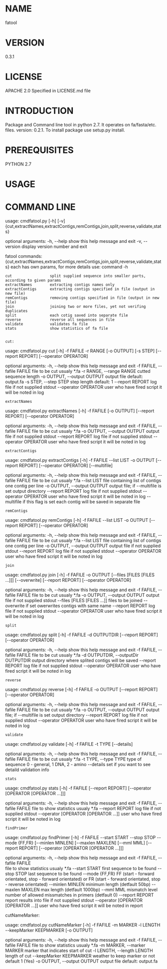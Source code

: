 NAME
====
fatool


VERSION
=======

0.3.1

LICENSE
=======
APACHE 2.0  Specified in LICENSE.md file

INTRODUCTION
============

Package and Command line tool in python 2.7. It operates on fa/fasta/etc. files. version: 0.2.1. To install package use setup.py install.


PREREQUISITES
=============
PYTHON 2.7

USAGE
=====



COMMAND LINE
============

usage: cmdfatool.py [-h] [-v]
                    {cut,extractNames,extractContigs,remContigs,join,split,reverse,validate,stats}

optional arguments:
  -h, --help            show this help message and exit
  -v, --version         display version number and exit

fatool commands:
  {cut,extractNames,extractContigs,remContigs,join,split,reverse,validate,stats} each has own params, for more details use: command -h
  
    cut                 split supplied sequence into smaller parts, according to given params
    extractNames        extracting contigs names only
    extractContigs      extracting contigs specified in file (output in new file)
    remContigs          removing contigs specified in file (output in new file)
    join                joining two or more files, yet not verifing duplicates
    split               each cotig saved into separate file
    reverse             reverse all sequences in file
    validate            validates fa file
    stats               show statistics of fa file

    
    cut:
    
usage: cmdfatool.py cut [-h] -f FAFILE -r RANGE [-o OUTPUT] [-s STEP]
                        [--report REPORT] [--operator OPERATOR]

optional arguments:
  -h, --help                    show this help message and exit
  -f FAFILE, --fafile FAFILE    file to be cut usualy *.fa
  -r RANGE, --range RANGE       cutted sequence length
  -o OUTPUT, --output OUTPUT    output file default: output.fa
  -s STEP, --step STEP          step length default: 1
  --report REPORT               log file if not supplied stdout
  --operator OPERATOR           user who have fired script it will be noted in log
  
  
    extractNames
  
usage: cmdfatool.py extractNames [-h] -f FAFILE [-o OUTPUT] [--report REPORT]
                                 [--operator OPERATOR]

optional arguments:
  -h, --help                    show this help message and exit
  -f FAFILE, --fafile FAFILE    file to be cut usualy *.fa
  -o OUTPUT, --output OUTPUT    output file if not supplied stdout
  --report REPORT               log file if not supplied stdout
  --operator OPERATOR           user who have fired script it will be noted in log
 
 
    extractContigs
 
usage: cmdfatool.py extractContigs [-h] -f FAFILE --list LIST -o OUTPUT
                                   [--report REPORT] [--operator OPERATOR]
                                   [--multifile]

optional arguments:
  -h, --help                    show this help message and exit
  -f FAFILE, --fafile FAFILE    file to be cut usualy *.fa
  --list LIST                   file containing list of contigs one contig per line
  -o OUTPUT, --output OUTPUT    output file; if --multifile is set output directory
  --report REPORT               log file if not supplied stdout
  --operator OPERATOR           user who have fired script it will be noted in log
  --multifile                   if this flag is set each contig will be saved in
                                separate file
    
    
    remContigs
                        
usage: cmdfatool.py remContigs [-h] -f FAFILE --list LIST -o OUTPUT
                               [--report REPORT] [--operator OPERATOR]

optional arguments:
  -h, --help            show this help message and exit
  -f FAFILE, --fafile FAFILE    file to be cut usualy *.fa
  --list LIST           file containing list of contigs one contig per line
  -o OUTPUT, --output OUTPUT    output file if not supplied stdout
  --report REPORT             log file if not supplied stdout
  --operator OPERATOR   user who have fired script it will be noted in log
  
  
    join
    
usage: cmdfatool.py join [-h] -f FAFILE -o OUTPUT
                         [--files [FILES [FILES ...]]] [--overwrite]
                         [--report REPORT] [--operator OPERATOR]

optional arguments:
  -h, --help            show this help message and exit
  -f FAFILE, --fafile FAFILE    file to be cut usualy *.fa
  -o OUTPUT, --output OUTPUT    output file if not supplied stdout
  --files [FILES [FILES ...]]   files to be joined
  --overwrite           if set owerwrites contigs with same name
  --report REPORT             log file if not supplied stdout
  --operator OPERATOR   user who have fired script it will be noted in log
  
  
    split

usage: cmdfatool.py split [-h] -f FAFILE -d OUTPUTDIR [--report REPORT]
                          [--operator OPERATOR]

optional arguments:
  -h, --help            show this help message and exit
  -f FAFILE, --fafile FAFILE    file to be cut usualy *.fa
  -d OUTPUTDIR, --outputDir OUTPUTDIR   output directory where splited contigs will be saved
  --report REPORT             log file if not supplied stdout
  --operator OPERATOR   user who have fired script it will be noted in log
  
  
    reverse
  
usage: cmdfatool.py reverse [-h] -f FAFILE -o OUTPUT [--report REPORT]
                            [--operator OPERATOR]

optional arguments:
  -h, --help            show this help message and exit
  -f FAFILE, --fafile FAFILE    file to be cut usualy *.fa
  -o OUTPUT, --output OUTPUT    output file; if --multifile is set output directory
  --report REPORT             log file if not supplied stdout
  --operator OPERATOR   user who have fired script it will be noted in log  
  
  
    validate
  
usage: cmdfatool.py validate [-h] -f FAFILE -t TYPE [--details]

optional arguments:
  -h, --help            show this help message and exit
  -f FAFILE, --fafile FAFILE
                        file to be cut usualy *.fa
  -t TYPE, --type TYPE  type of sequence 0 - general, 1 DNA, 2 - amino
  --details             set if you want to see detaild validation info
  
  
    stats
  
usage: cmdfatool.py stats [-h] -f FAFILE [--report REPORT]
                          [--operator [OPERATOR [OPERATOR ...]]]

optional arguments:
  -h, --help            show this help message and exit
  -f FAFILE, --fafile FAFILE    file to show statistics usualy *.fa
  --report REPORT             log file if not supplied stdout
  --operator [OPERATOR [OPERATOR ...]]  user who have fired script it will be noted in log

    findPrimer

usage: cmdfatool.py findPrimer [-h] -f FAFILE --start START --stop STOP --mode
                               {FF,FR} [--minlen MINLEN] [--maxlen MAXLEN]
                               [--mml MML] [--report REPORT]
                               [--operator [OPERATOR [OPERATOR ...]]]

optional arguments:
  -h, --help            show this help message and exit
  -f FAFILE, --fafile FAFILE  
                        file to show statistics usualy *.fa
  --start START         first sequence to be found
  --stop STOP           last sequence to be found
  --mode {FF,FR}        FF (start - forward orientated, stop - forward orientated) or FR (start - forward orientated, stop - reverse orientated)
  --minlen MINLEN       minimum length (detfault 50bp)
  --maxlen MAXLEN       max length (detfault 1000bp)
  --mml MML             mismatch level number of allowed missmatches in primers (detfault 0)
  --report REPORT       report results into file if not supplied stdout
  --operator [OPERATOR [OPERATOR ...]]
                        user who have fired script it will be noted in report

                        
  cutNameMarker:


usage: cmdfatool.py cutNameMarker [-h] -f FAFILE -m MARKER -l LENGTH
                                  --keepMarker KEEPMARKER [-o OUTPUT]

optional arguments:
  -h, --help                  show this help message and exit
  -f FAFILE, --fafile FAFILE  file to show statistics usualy *.fa
  -m MARKER, --marker MARKER  marker that indicates start of cut
  -l LENGTH, --length LENGTH  length of cut
  --keepMarker KEEPMARKER     weather to keep marker or not default 1 (Yes)
  -o OUTPUT, --output OUTPUT  output file default: output.fa
